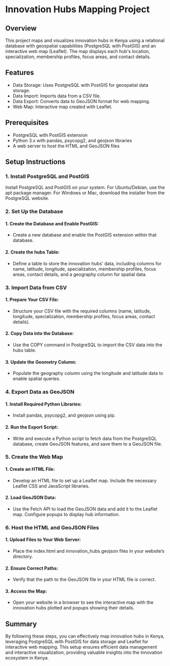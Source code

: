 # Innovation Hubs Mapping Project
## Overview
This project maps and visualizes innovation hubs in Kenya using a relational database with geospatial capabilities (PostgreSQL with PostGIS) and an interactive web map (Leaflet). The map displays each hub's location, specialization, membership profiles, focus areas, and contact details.

## Features
* Data Storage: Uses PostgreSQL with PostGIS for geospatial data storage.
* Data Import: Imports data from a CSV file.
* Data Export: Converts data to GeoJSON format for web mapping.
* Web Map: Interactive map created with Leaflet.

## Prerequisites
* PostgreSQL with PostGIS extension
* Python 3.x with pandas, psycopg2, and geojson libraries
* A web server to host the HTML and GeoJSON files
## Setup Instructions
### 1. Install PostgreSQL and PostGIS
Install PostgreSQL and PostGIS on your system. For Ubuntu/Debian, use the apt package manager. For Windows or Mac, download the installer from the PostgreSQL website.

### 2. Set Up the Database
#### 1. Create the Database and Enable PostGIS:
* Create a new database and enable the PostGIS extension within that database.
#### 2. Create the hubs Table:
* Define a table to store the innovation hubs' data, including columns for name, latitude, longitude, specialization, membership profiles, focus areas, contact details, and a geography column for spatial data.

### 3. Import Data from CSV
#### 1. Prepare Your CSV File:
* Structure your CSV file with the required columns (name, latitude, longitude, specialization, membership profiles, focus areas, contact details).

#### 2. Copy Data into the Database:
* Use the COPY command in PostgreSQL to import the CSV data into the hubs table.
#### 3. Update the Geometry Column:
* Populate the geography column using the longitude and latitude data to enable spatial queries.

### 4. Export Data as GeoJSON
#### 1. Install Required Python Libraries:
* Install pandas, psycopg2, and geojson using pip.
#### 2. Run the Export Script:
* Write and execute a Python script to fetch data from the PostgreSQL database, create GeoJSON features, and save them to a GeoJSON file.
### 5. Create the Web Map
#### 1. Create an HTML File:
* Develop an HTML file to set up a Leaflet map. Include the necessary Leaflet CSS and JavaScript libraries.
#### 2. Load GeoJSON Data:
* Use the Fetch API to load the GeoJSON data and add it to the Leaflet map. Configure popups to display hub information.
### 6. Host the HTML and GeoJSON Files
#### 1. Upload Files to Your Web Server:

* Place the index.html and innovation_hubs.geojson files in your website’s directory.
#### 2. Ensure Correct Paths:

* Verify that the path to the GeoJSON file in your HTML file is correct.
#### 3. Access the Map:

* Open your website in a browser to see the interactive map with the innovation hubs plotted and popups showing their details.
## Summary
By following these steps, you can effectively map innovation hubs in Kenya, leveraging PostgreSQL with PostGIS for data storage and Leaflet for interactive web mapping. This setup ensures efficient data management and interactive visualization, providing valuable insights into the innovation ecosystem in Kenya.
